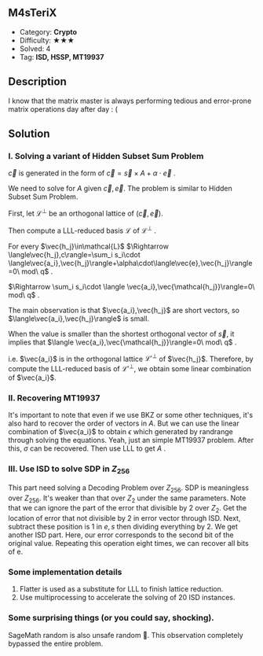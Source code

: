 ## M4sTeriX

+ Category: **Crypto**
+ Difficulty: ★★★
+ Solved: 4
+ Tag: **ISD, HSSP, MT19937**

## Description

I know that the matrix master is always performing tedious and error-prone matrix operations day after day : (

## Solution

### I. Solving a variant of  Hidden Subset Sum Problem

$\vec{c}$ is generated in the form of $\vec{c} = \vec{s}\times A+\alpha\cdot \vec{e}$ .

We need to solve for $A$ given $\vec{c},\vec{e}$. The problem is similar to Hidden Subset Sum Problem.

First, let $\mathcal{L}^\bot$ 
be an orthogonal lattice  of $(\vec{c}, \vec{e})$.

Then compute a LLL-reduced basis $\mathcal{L}$ of $\mathcal{L}^\bot$ .

For every $\vec{h_j}\in\mathcal{L}$ $\Rightarrow \langle\vec{h_j},c\rangle=\sum_i s_i\cdot \langle\vec{a_i},\vec{h_j}\rangle+\alpha\cdot\langle\vec{e},\vec{h_j}\rangle=0\ mod\ q$ .

$\Rightarrow \sum_i s_i\cdot \langle \vec{a_i},\vec{\mathcal{h_j}}\rangle=0\ mod\ q$ .

The main observation is that $\vec{a_i},\vec{h_j}$ are short vectors, so $\langle\vec{a_i},\vec{h_j}\rangle$ is small.

When the value is smaller than the shortest orthogonal vector of $\vec{s}$, it implies that $\langle \vec{a_i},\vec{\mathcal{h_j}}\rangle=0\ mod\ q$ .

i.e. $\vec{a_i}$ is in the orthogonal lattice $\mathcal{L'}^\bot$ of $\vec{h_j}$. Therefore, by compute the LLL-reduced basis of $\mathcal{L'}^\bot$, we obtain some linear combination of $\vec{a_i}$.

### II. Recovering MT19937

It's important to note that even if we use BKZ or some other techniques, it's also hard to recover the order of vectors in $A$. But we can use the linear combination of $\vec{a_i}$ to obtain $\epsilon$ which generated by randrange  through solving the equations. Yeah, just an simple MT19937 problem. After this, $\sigma$ can be recovered. Then use LLL to get $A$ .

### III. Use ISD to solve SDP in $Z_{256}$

This part need solving a Decoding Problem over $Z_{256}$. SDP is meaningless over $Z_{256}$. It's weaker than that over $Z_2$ under the same parameters. Note that we can ignore the part of the error that divisible by 2 over $Z_2$. Get the location of error that not divisible by 2 in error vector through ISD. Next, subtract these position is 1 in $e,s$ then dividing everything by 2. We get another ISD part. Here, our error corresponds to the second bit of the original value. Repeating this operation eight times, we can recover all bits of e.

### Some implementation details

1. Flatter is used as a substitute for LLL to finish lattice reduction.
2. Use multiprocessing to accelerate the solving of 20 ISD instances.

### Some surprising things (or you could say, shocking).

SageMath random is also unsafe random 🤯. This observation completely bypassed the entire problem.
